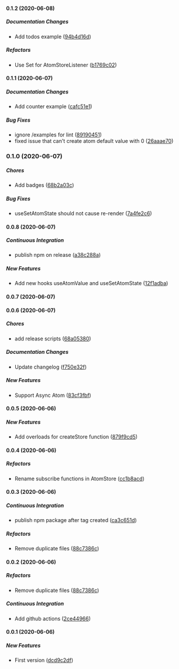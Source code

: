 #### 0.1.2 (2020-06-08)

##### Documentation Changes

- Add todos example ([94b4d16d](https://github.com/JimLiu/atom-state/commit/94b4d16df27fdd95bcb15b0a1c2a3cef9dfb0ec7))

##### Refactors

- Use Set for AtomStoreListener ([b1769c02](https://github.com/JimLiu/atom-state/commit/b1769c02025585d0888997dabe8cbb84da38766f))

#### 0.1.1 (2020-06-07)

##### Documentation Changes

- Add counter example ([cafc51e1](https://github.com/JimLiu/atom-state/commit/cafc51e1dad25848802ec8372e70f3c196e74350))

##### Bug Fixes

- ignore /examples for lint ([89190451](https://github.com/JimLiu/atom-state/commit/89190451b6343d41de0aa7edf09ca2fa38b78695))
- fixed issue that can't create atom default value with 0 ([26aaae70](https://github.com/JimLiu/atom-state/commit/26aaae70dd07027f90913ad737a53fd80a53251e))

### 0.1.0 (2020-06-07)

##### Chores

- Add badges ([68b2a03c](https://github.com/JimLiu/atom-state/commit/68b2a03c3df660b72f3e743efcee6740b4986fcb))

##### Bug Fixes

- useSetAtomState should not cause re-render ([7a4fe2c6](https://github.com/JimLiu/atom-state/commit/7a4fe2c6a3fb7d4096d82a18d44344dadf96692d))

#### 0.0.8 (2020-06-07)

##### Continuous Integration

- publish npm on release ([a38c288a](https://github.com/JimLiu/atom-state/commit/a38c288a013e76471b673ee2b60c4a7edbd8d157))

##### New Features

- Add new hooks useAtomValue and useSetAtomState ([12f1adba](https://github.com/JimLiu/atom-state/commit/12f1adba873c6d25ffc1080b2c6cbe2d23a2f495))

#### 0.0.7 (2020-06-07)

#### 0.0.6 (2020-06-07)

##### Chores

- add release scripts ([68a05380](https://github.com/JimLiu/atom-state/commit/68a053803ea92285c5f1025d4a33347a3179f8b0))

##### Documentation Changes

- Update changelog ([f750e32f](https://github.com/JimLiu/atom-state/commit/f750e32f84d58b2f5f92d85e62c036b89c7a0b5e))

##### New Features

- Support Async Atom ([83cf3fbf](https://github.com/JimLiu/atom-state/commit/83cf3fbf6d5e9fb78a0dda5f5cc22ea612a886b2))

#### 0.0.5 (2020-06-06)

##### New Features

- Add overloads for createStore function ([879f9cd5](https://github.com/JimLiu/atom-state/commit/879f9cd57a6684c6c79492fdfc859e52bf0e48f8))

#### 0.0.4 (2020-06-06)

##### Refactors

- Rename subscribe functions in AtomStore ([cc1b8acd](https://github.com/JimLiu/atom-state/commit/cc1b8acde34462b862a1a410460a16ab98a95c59))

#### 0.0.3 (2020-06-06)

##### Continuous Integration

- publish npm package after tag created ([ca3c651d](https://github.com/JimLiu/atom-state/commit/ca3c651d10fb486fe39b0564c979165446304cfc))

##### Refactors

- Remove duplicate files ([88c7386c](https://github.com/JimLiu/atom-state/commit/88c7386c806a2a316a62a4ef973a04cef9bc2a4b))

#### 0.0.2 (2020-06-06)

##### Refactors

- Remove duplicate files ([88c7386c](https://github.com/JimLiu/atom-state/commit/88c7386c806a2a316a62a4ef973a04cef9bc2a4b))

##### Continuous Integration

- Add github actions ([2ce44966](https://github.com/JimLiu/atom-state/commit/2ce449664862d8d09e062eb9ff506016777f8ed4))

#### 0.0.1 (2020-06-06)

##### New Features

- First version ([dcd9c2df](https://github.com/JimLiu/atom-state/commit/dcd9c2df1d8d333f98180b8626a95058290e0f11))

